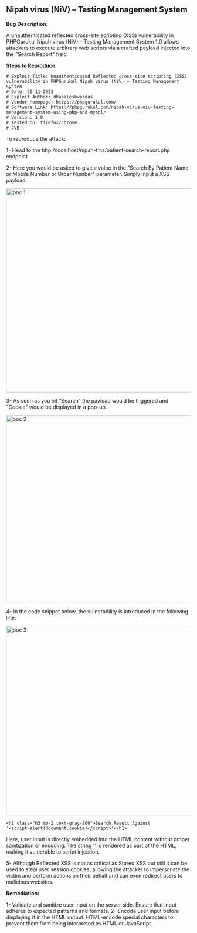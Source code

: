 ## Nipah virus (NiV) – Testing Management System


**Bug Description:**

A unauthenticated reflected cross-site scripting (XSS) vulnerability in PHPGurukul Nipah virus (NiV) – Testing Management System 1.0 allows attackers to execute arbitrary web scripts via a crafted payload injected into the "Search Report" field.

**Steps to Reproduce:** 

```
# Exploit Title: Unauthenticated Reflected cross-site scripting (XSS) vulnerability in PHPGurukul Nipah virus (NiV) – Testing Management System
# Date: 20-11-2023
# Exploit Author: dhabaleshwardas
# Vendor Homepage: https://phpgurukul.com/
# Software Link: https://phpgurukul.com/nipah-virus-niv-testing-management-system-using-php-and-mysql/
# Version: 1.0
# Tested on: firefox/chrome
# CVE : 
```


To reproduce the attack:

1- Head to the http://localhost/nipah-tms/patient-search-report.php endpoint 

2- Here you would be asked to give a value in the "Search By Patient Name or Mobile Number or Order Number" parameter. Simply input a XSS payload:  <script>alert(document.cookie)</script>

<img width="554" alt="poc 1" src="https://github.com/dhabaleshwar/niv_testing_rxss/assets/132373212/8a02c034-cb5f-46be-a54d-3692de275ac0">


3- As soon as you hit "Search" the payload would be triggered and "Cookie" would be displayed in a pop-up.

<img width="511" alt="poc 2" src="https://github.com/dhabaleshwar/niv_testing_rxss/assets/132373212/05d67b0e-754a-4bdb-94d6-96c279dc424d">

4- In the code snippet below, the vulnerability is introduced in the following line:

<img width="515" alt="poc 3" src="https://github.com/dhabaleshwar/niv_testing_rxss/assets/132373212/2fd9a24f-1a05-4320-bb47-ed53b2990df0">

```
<h1 class="h3 mb-2 text-gray-800">Search Result Against '<script>alert(document.cookie)</script>'</h1>
```
Here, user input is directly embedded into the HTML content without proper sanitization or encoding. The string '**<script>alert(document.cookie)</script>**' is rendered as part of the HTML, making it vulnerable to script injection.

5- Although Reflected XSS is not as critical as Stored XSS but still it can be used to steal user session cookies, allowing the attacker to impersonate the victim and perform actions on their behalf and can even redirect users to malicious websites. 

**Remediation:** 

1- Validate and sanitize user input on the server side. Ensure that input adheres to expected patterns and formats.
2- Encode user input before displaying it in the HTML output. HTML-encode special characters to prevent them from being interpreted as HTML or JavaScript.

